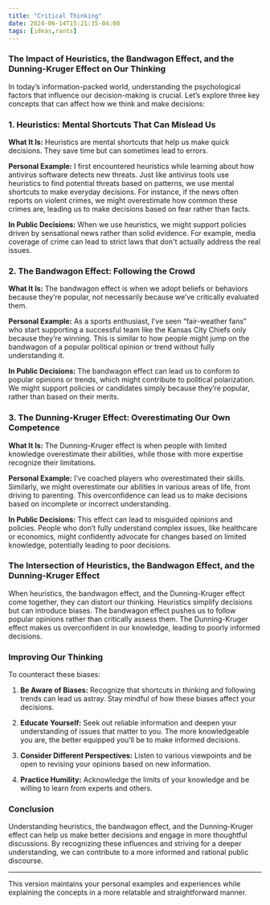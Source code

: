 ```yaml
---
title: "Critical Thinking"
date: 2024-06-14T15:21:15-04:00
tags: [ideas,rants]
---
```


### **The Impact of Heuristics, the Bandwagon Effect, and the Dunning-Kruger Effect on Our Thinking**

In today’s information-packed world, understanding the psychological factors that influence our decision-making is crucial. Let’s explore three key concepts that can affect how we think and make decisions:

### **1. Heuristics: Mental Shortcuts That Can Mislead Us**

**What It Is:**
Heuristics are mental shortcuts that help us make quick decisions. They save time but can sometimes lead to errors.

**Personal Example:**
I first encountered heuristics while learning about how antivirus software detects new threats. Just like antivirus tools use heuristics to find potential threats based on patterns, we use mental shortcuts to make everyday decisions. For instance, if the news often reports on violent crimes, we might overestimate how common these crimes are, leading us to make decisions based on fear rather than facts.

**In Public Decisions:**
When we use heuristics, we might support policies driven by sensational news rather than solid evidence. For example, media coverage of crime can lead to strict laws that don't actually address the real issues.

### **2. The Bandwagon Effect: Following the Crowd**

**What It Is:**
The bandwagon effect is when we adopt beliefs or behaviors because they’re popular, not necessarily because we’ve critically evaluated them.

**Personal Example:**
As a sports enthusiast, I’ve seen “fair-weather fans” who start supporting a successful team like the Kansas City Chiefs only because they’re winning. This is similar to how people might jump on the bandwagon of a popular political opinion or trend without fully understanding it.

**In Public Decisions:**
The bandwagon effect can lead us to conform to popular opinions or trends, which might contribute to political polarization. We might support policies or candidates simply because they’re popular, rather than based on their merits.

### **3. The Dunning-Kruger Effect: Overestimating Our Own Competence**

**What It Is:**
The Dunning-Kruger effect is when people with limited knowledge overestimate their abilities, while those with more expertise recognize their limitations.

**Personal Example:**
I’ve coached players who overestimated their skills. Similarly, we might overestimate our abilities in various areas of life, from driving to parenting. This overconfidence can lead us to make decisions based on incomplete or incorrect understanding.

**In Public Decisions:**
This effect can lead to misguided opinions and policies. People who don’t fully understand complex issues, like healthcare or economics, might confidently advocate for changes based on limited knowledge, potentially leading to poor decisions.

### **The Intersection of Heuristics, the Bandwagon Effect, and the Dunning-Kruger Effect**

When heuristics, the bandwagon effect, and the Dunning-Kruger effect come together, they can distort our thinking. Heuristics simplify decisions but can introduce biases. The bandwagon effect pushes us to follow popular opinions rather than critically assess them. The Dunning-Kruger effect makes us overconfident in our knowledge, leading to poorly informed decisions.

### **Improving Our Thinking**

To counteract these biases:

1. **Be Aware of Biases:**
   Recognize that shortcuts in thinking and following trends can lead us astray. Stay mindful of how these biases affect your decisions.

2. **Educate Yourself:**
   Seek out reliable information and deepen your understanding of issues that matter to you. The more knowledgeable you are, the better equipped you’ll be to make informed decisions.

3. **Consider Different Perspectives:**
   Listen to various viewpoints and be open to revising your opinions based on new information.

4. **Practice Humility:**
   Acknowledge the limits of your knowledge and be willing to learn from experts and others.

### **Conclusion**

Understanding heuristics, the bandwagon effect, and the Dunning-Kruger effect can help us make better decisions and engage in more thoughtful discussions. By recognizing these influences and striving for a deeper understanding, we can contribute to a more informed and rational public discourse.

---

This version maintains your personal examples and experiences while explaining the concepts in a more relatable and straightforward manner.
